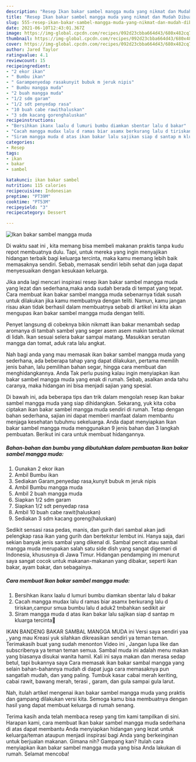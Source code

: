 ```yaml
---
description: "Resep Ikan bakar sambel mangga muda yang nikmat dan Mudah Dibuat"
title: "Resep Ikan bakar sambel mangga muda yang nikmat dan Mudah Dibuat"
slug: 555-resep-ikan-bakar-sambel-mangga-muda-yang-nikmat-dan-mudah-dibuat
date: 2021-06-10T12:43:01.367Z
image: https://img-global.cpcdn.com/recipes/092d23cbba664d43/680x482cq70/ikan-bakar-sambel-mangga-muda-foto-resep-utama.jpg
thumbnail: https://img-global.cpcdn.com/recipes/092d23cbba664d43/680x482cq70/ikan-bakar-sambel-mangga-muda-foto-resep-utama.jpg
cover: https://img-global.cpcdn.com/recipes/092d23cbba664d43/680x482cq70/ikan-bakar-sambel-mangga-muda-foto-resep-utama.jpg
author: Jared Taylor
ratingvalue: 4.1
reviewcount: 15
recipeingredient:
- "2 ekor ikan"
- " Bumbu ikan"
- " Garampenyedap rasakunyit bubuk m jeruk nipis"
- " Bumbu mangga muda"
- "2 buah mangga muda"
- "1/2 sdm garam"
- "1/2 sdt penyedap rasa"
- "10 buah cabe rawithaluskan"
- "3 sdm kacang gorenghaluskan"
recipeinstructions:
- "Bersihkan ikanx laalu d lumuri bumbu diamkan sbentar lalu d bakar"
- "Cacah mangga mudax lalu d ramas biar asamx berkurang lalu d tiriskan,campur smua bumbu lalu d aduk2 tmbahkan sedikit air"
- "Siram mangga muda d atas ikan bakar lalu sajikan siap d santap m kluarga tercinta🤗"
categories:
- Resep
tags:
- ikan
- bakar
- sambel

katakunci: ikan bakar sambel 
nutrition: 115 calories
recipecuisine: Indonesian
preptime: "PT39M"
cooktime: "PT53M"
recipeyield: "3"
recipecategory: Dessert

---
```



![Ikan bakar sambel mangga muda](https://img-global.cpcdn.com/recipes/092d23cbba664d43/680x482cq70/ikan-bakar-sambel-mangga-muda-foto-resep-utama.jpg)

Di waktu  saat ini , kita memang bisa membeli makanan praktis tanpa kudu repot membuatnya dulu. Tapi, untuk mereka yang ingin menyajikan hidangan terbaik bagi keluarga tercinta, maka kamu memang lebih baik memasaknya sendiri. Sebab, memasak sendiri lebih sehat dan juga dapat menyesuaikan dengan kesukaan keluarga.

Jika anda lagi mencari inspirasi resep ikan bakar sambel mangga muda yang lezat dan sederhana,maka anda sudah berada di tempat yang tepat. Cara membuat ikan bakar sambel mangga muda  sebenarnya tidak susah untuk dilakukan jika kamu membuatnya dengan teliti. Namun, kamu jangan risau akan tidak berhasil dalam membuatnya 
sebab di artikel ini kita akan mengupas ikan bakar sambel mangga muda dengan teliti.  

Penyet langsung di cobeknya bikin nikmatt ikan bakar menambah sedap aromanya di tambah sambel yang seger asem asem makin tambah nikmat di lidah. Ikan sesuai selera bakar sampai matang. Masukkan serutan mangga dan tomat, aduk rata lalu angkat.

Nah bagi anda yang mau memasak ikan bakar sambel mangga muda yang sederhana, ada beberapa tahap yang dapat dilakukan, pertama memilih jenis bahan, lalu pemilihan bahan segar, hingga cara membuat dan menghidangkannya. Anda Tak perlu pusing kalau ingin menyiapkan ikan bakar sambel mangga muda yang enak di rumah. Sebab, asalkan anda  tahu caranya, maka hidangan ini bisa menjadi sajian yang spesial.

Di bawah ini, ada beberapa tips dan trik dalam mengolah resep ikan bakar sambel mangga muda yang siap dihidangkan. Sekarang, yuk kita coba ciptakan ikan bakar sambel mangga muda sendiri di rumah. Tetap dengan bahan sederhana, sajian ini dapat memberi manfaat dalam membantu menjaga kesehatan tubuhmu sekeluarga. Anda dapat menyiapkan Ikan bakar sambel mangga muda menggunakan 9 jenis bahan dan 3 langkah pembuatan. Berikut ini cara untuk membuat hidangannya.

<!--inarticleads1-->

##### Bahan-bahan dan bumbu yang dibutuhkan dalam pembuatan Ikan bakar sambel mangga muda:

1. Gunakan 2 ekor ikan
1. Ambil  Bumbu ikan
1. Sediakan  Garam,penyedap rasa,kunyit bubuk m jeruk nipis
1. Ambil  Bumbu mangga muda
1. Ambil 2 buah mangga muda
1. Siapkan 1/2 sdm garam
1. Siapkan 1/2 sdt penyedap rasa
1. Ambil 10 buah cabe rawit(haluskan)
1. Sediakan 3 sdm kacang goreng(haluskan)


Sedikit sensasi rasa pedas, manis, dan gurih dari sambal akan jadi pelengkap rasa ikan yang gurih dan bertekstur lembut ini. Hanya saja, dari sekian banyak jenis sambal yang dikenal di. Sambal pencit atau sambal mangga muda merupakan salah satu side dish yang sangat digemari di Indonesia, khususnya di Jawa Timur. Hidangan pendamping ini menurut saya sangat cocok untuk makanan-makanan yang dibakar, seperti ikan bakar, ayam bakar, dan sebagainya. 

<!--inarticleads2-->

##### Cara membuat Ikan bakar sambel mangga muda:

1. Bersihkan ikanx laalu d lumuri bumbu diamkan sbentar lalu d bakar
1. Cacah mangga mudax lalu d ramas biar asamx berkurang lalu d tiriskan,campur smua bumbu lalu d aduk2 tmbahkan sedikit air
1. Siram mangga muda d atas ikan bakar lalu sajikan siap d santap m kluarga tercinta🤗


IKAN BANDENG BAKAR SAMBAL MANGGA MUDA ini Versi saya sendiri yaa , yang mau Kreasi yuk silahkan dikreasikan sendiri ya teman teman. Terimakasih buat yang sudah menonton Video ini , Jangan lupa like dan subscribenya ya teman teman semua. Sambal muda ini adalah menu makan yang biasanya disukai wanita hamil. Kali ini saya makan dan merasa sedap betul, tapi bukannya saya Cara memasak ikan bakar sambal mangga yang selain bahan-bahannya mudah di dapat juga cara memasaknya pun sangatlah mudah, dan yang paling. Tumbuk kasar cabai merah keriting, cabai rawit, bawang merah, terasi , garam, dan gula sampai gula larut. 

Nah, itulah artikel mengenai  ikan bakar sambel mangga muda  yang praktis dan gampang dilakukan versi kita. Semoga kamu bisa membuatnya dengan hasil yang dapat membuat keluarga di rumah senang. 

Terima kasih anda telah membaca resep yang tim kami tampilkan di sini. Harapan kami, cara membuat  Ikan bakar sambel mangga muda sederhana di atas dapat membantu Anda menyiapkan hidangan yang lezat untuk keluarga/teman ataupun menjadi inspirasi bagi Anda yang berkeinginan untuk berjualan makanan. Gimana nih? Gampang kan? Itulah cara menyiapkan ikan bakar sambel mangga muda yang bisa Anda lakukan di rumah. Selamat mencoba!

